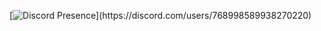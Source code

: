[![Discord Presence](https://lanyard-profile-readme.vercel.app/api/768998589938270220?theme=light&bg=809ecf&animated=false&hideDiscrim=true&borderRadius=30px&idleMessage=Probably%20doing%20something%20else...)](https://discord.com/users/768998589938270220)

